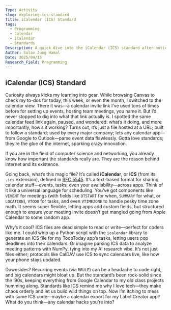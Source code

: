 ```yaml
---
Type: Activity
slug: exploring-ics-standard
Title: iCalendar (ICS) Standard
tags:
  - Programming
  - Calendar
  - iCalendar
  - Standards
Description: A quick dive into the iCalendar (ICS) standard after noticing a calendar feed link on Canvas, sparking curiosity about how it works and why it’s so universal.
Author: Sulav Jung Hamal
Date: 2025/04/15
Research_Field: Programming
---
```


## iCalendar (ICS) Standard

Curiosity always kicks my learning into gear. While browsing Canvas to check my to-dos for today, this week, or even the month, I switched to the calendar view. There it was—a calendar invite link I’ve used tons of times before for setting up events, hosting team meetings, you name it. But I’d never stopped to dig into what that link actually *is*. I spotted the same calendar feed link again, paused, and wondered: what’s it doing, and more importantly, how’s it working? Turns out, it’s just a file hosted at a URL; built to follow a standard; used by every major company; lets any calendar app—from Google to Outlook—parse event data flawlessly. Gotta love standards; they’re the glue of the internet, sparking crazy innovation.

If you are in the field of computer science and networking, you already know how important the standards really are. They are the reason behind internet and its existence.

Going back, what’s this magic file? It’s called **iCalendar**, or **ICS** (from its `.ics` extension), defined in [RFC 5545](https://datatracker.ietf.org/doc/html/rfc5545). It’s a text-based format for sharing calendar stuff—events, tasks, even your availability—across apps. Think of it like a universal language for scheduling. You’ve got components like `VEVENT` for meetings (with fields like `DTSTART` for when, `SUMMARY` for what, or `LOCATION`), `VTODO` for tasks, and even `VTIMEZONE` to handle pesky time zone math. It seems super flexible, letting apps add custom fields, but structured enough to ensure your meeting invite doesn’t get mangled going from Apple Calendar to some random app.

Why’s it cool? ICS files are dead simple to read or write—perfect for coders like me. I could whip up a Python script with the `icalendar` library to generate an ICS file for my TodoToday app’s tasks, letting users pop deadlines into their calendars. Or imagine parsing ICS data to analyze meeting patterns with NumPy, tying into my AI research vibe. It’s not just files either; protocols like CalDAV use ICS to sync calendars live, like how your phone stays updated.

Downsides? Recurring events (via `RRULE`) can be a headache to code right, and big calendars might bloat up. But the standard’s been rock-solid since the ‘90s, keeping everything from Google Calendar to my old class projects humming along. Standards like ICS remind me why I love tech—they make chaos orderly and let us build wild things on top. Now I’m itching to mess with some ICS code—maybe a calendar export for my Label Creator app? What do you think—any calendar hacks you’re into?

